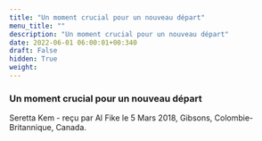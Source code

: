 ```yaml
---
title: "Un moment crucial pour un nouveau départ"
menu_title: ""
description: "Un moment crucial pour un nouveau départ"
date: 2022-06-01 06:00:01+00:340
draft: False
hidden: True
weight:
---
```

### Un moment crucial pour un nouveau départ

Seretta Kem - reçu par Al Fike le 5 Mars 2018, Gibsons, Colombie-Britannique, Canada.



